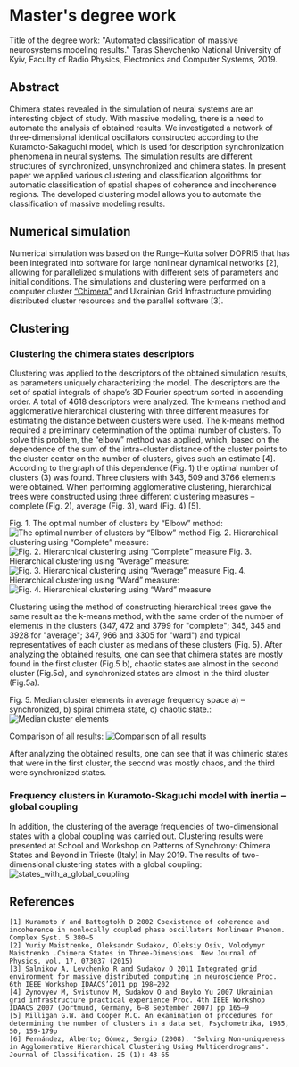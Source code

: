 # Master's degree work 
Title of the degree work: "Automated classification of massive neurosystems modeling results."
Taras Shevchenko National University of Kyiv, Faculty of Radio Physics, Electronics and Computer Systems, 2019.

## Abstract
Chimera states revealed in the simulation of neural systems are an interesting object of study. With massive modeling, there is a need to automate the analysis of obtained results. We investigated a network of three-dimensional identical oscillators constructed according to the Kuramoto-Sakaguchi model, which is used for description synchronization phenomena in neural systems. The simulation results are different structures of synchronized, unsynchronized and chimera states. In present paper we applied various clustering and classification algorithms for automatic classification of spatial shapes of coherence and incoherence regions. The developed clustering model allows you to automate the classification of massive modeling results.

## Numerical simulation
Numerical simulation was based on the Runge–Kutta solver DOPRI5 that has been integrated into software for large nonlinear dynamical networks [2], allowing for parallelized simulations with different sets of parameters and initial conditions. The simulations and clustering were performed on a computer cluster [“Chimera”](http://nll.biomed.kiev.ua/cluster) and Ukrainian Grid Infrastructure providing distributed cluster resources and the parallel software [3].

## Clustering
### Clustering the chimera states descriptors
Clustering was applied to the descriptors of the obtained simulation results, as parameters uniquely characterizing the model. The descriptors are the set of spatial integrals of shape’s 3D Fourier spectrum sorted in ascending order. A total of 4618 descriptors were analyzed. The k-means method and agglomerative hierarchical clustering with three different measures for estimating the distance between clusters were used. 
The k-means method required a preliminary determination of the optimal number of clusters. To solve this problem, the “elbow” method was applied, which, based on the dependence of the sum of the intra-cluster distance of the cluster points to the cluster center on the number of clusters, gives such an estimate [4]. According to the graph of this dependence (Fig. 1) the optimal number of clusters (3) was found. Three clusters with 343, 509 and 3766 elements were obtained. When performing agglomerative clustering, hierarchical trees were constructed using three different clustering measures – complete (Fig. 2), average (Fig. 3), ward (Fig. 4) [5].

Fig. 1. The optimal number of clusters by “Elbow” method:
![The optimal number of clusters by “Elbow” method](/img/elbow.png)
Fig. 2. Hierarchical clustering using “Complete” measure:
![Fig. 2. Hierarchical clustering using “Complete” measure](/img/Complete.png)
Fig. 3. Hierarchical clustering using “Average” measure:
![Fig. 3. Hierarchical clustering using “Average” measure](/img/Average.png)
Fig. 4. Hierarchical clustering using “Ward” measure:
![Fig. 4. Hierarchical clustering using “Ward” measure](/img/Ward.png)

Clustering using the method of constructing hierarchical trees gave the same result as the k-means method, with the same order of the number of elements in the clusters (347, 472 and 3799 for "complete"; 345, 345 and 3928 for "average"; 347, 966 and 3305 for "ward") and typical representatives of each cluster as medians of these clusters (Fig. 5).
After analyzing the obtained results, one can see that chimera states are mostly found in the first cluster (Fig.5 b), chaotic states are almost in the second cluster (Fig.5c), and synchronized states are almost in the third cluster (Fig.5a).

Fig. 5. Median cluster elements in average frequency space a) – synchronized, b) spiral chimera state, c) chaotic state.:
![Median cluster elements](/img/Median.png)

Сomparison of all results:
![Comparison of all results](/img/comparison_of_results.png)

After analyzing the obtained results, one can see that it was chimeric states that were in the first cluster, the second was mostly chaos, and the third were synchronized states.

### Frequency clusters in Kuramoto-Skaguchi model with inertia – global coupling
In addition, the clustering of the average frequencies of two-dimensional states with a global coupling was carried out.
Clustering results were presented at School and Workshop on Patterns of Synchrony: Chimera States and Beyond in Trieste (Italy) in May 2019.
The results of two-dimensional clustering states with a global coupling:
![states_with_a_global_coupling](/img/states_with_a_global_coupling.png)

## References
    [1] Kuramoto Y and Battogtokh D 2002 Coexistence of coherence and incoherence in nonlocally coupled phase oscillators Nonlinear Phenom. Complex Syst. 5 380–5
    [2] Yuriy Maistrenko, Oleksandr Sudakov, Oleksiy Osiv, Volodymyr Maistrenko .Chimera States in Three-Dimensions. New Journal of Physics, vol. 17, 073037 (2015)
    [3] Salnikov A, Levchenko R and Sudakov O 2011 Integrated grid environment for massive distributed computing in neuroscience Proc. 6th IEEE Workshop IDAACS’2011 pp 198–202
    [4] Zynovyev M, Svistunov M, Sudakov O and Boyko Yu 2007 Ukrainian grid infrastructure practical experience Proc. 4th IEEE Workshop IDAACS 2007 (Dortmund, Germany, 6–8 September 2007) pp 165–9
    [5] Milligan G.W. and Cooper M.C. An examination of procedures for determining the number of clusters in a data set, Psychometrika, 1985, 50, 159-179p
    [6] Fernández, Alberto; Gómez, Sergio (2008). "Solving Non-uniqueness in Agglomerative Hierarchical Clustering Using Multidendrograms". Journal of Classification. 25 (1): 43–65

